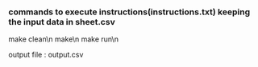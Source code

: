 ### commands to execute instructions(instructions.txt) keeping the input data in sheet.csv

make clean\n
make\n
make run\n

output file : output.csv
